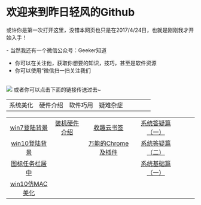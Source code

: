 <html>
<h1> 欢迎来到昨日轻风的Github</h1>

<p1>或许你是第一次打开这里，没错本网页也只是在2017/4/24日，也就是刚刚我才开始入手！</p1>

<p2>- 当然我还有一个微信公众号：Geeker知道<br/>
- 你可以在关注他，获取你想要的知识，技巧，甚至是软件资源<br/>
- 你可以使用“微信扫一扫关注我们</p2>
<br/>

  <img src="https://zjt4869.github.io/windson.github.com/Geeker.jpg" />
<p1>或者你可以点击下面的链接传送过去~</p1>
<br/>
<table width=700><tr>

<td align=center>系统美化</td> 
<td align=center>硬件介绍</td>
<td align=center>软件巧用</td>
<td align=center>疑难杂症</td>
<td width=50></td>
</tr>
</table>
<table width=700>
<tr>
<td align=center>
<a href="http://mp.weixin.qq.com/s/UWeJQqNZnYdtkAxS4A7Xfg">win7登陆背景</a>
</td>
<td align=center>
<a href="http://mp.weixin.qq.com/s/0ZSJg-Kolqqfr0At-5giww">装机硬件介绍</a>
</td>
<td align=center>
<a href="http://mp.weixin.qq.com/s/-Udmroq-6lHtjlegozBllA">收趣云书签</a>
</td>
<td align=center>
<a href="http://mp.weixin.qq.com/s/UzLyi_SqJPuN9Yi1np1inw">系统答疑篇（一）</a>
</td>
<td width=30></td>
</tr>

<tr>
<td align=center>
<a href="http://mp.weixin.qq.com/s/jkLIOggPZxOLqhwdsiU7kg">win10登陆背景</a>
</td>
<td align=center>
</td>
<td align=center>
<a href="http://mp.weixin.qq.com/s/dzqq_SEgI62AmPEO_dioAA">万能的Chrome及插件</a>
</td>
<td align=center>
<a href="http://mp.weixin.qq.com/s/mtPlb5lzoCIdLQGvkgfuMA">系统答疑篇（二）</a>
</td>
</tr>

<tr>
<td align=center>
<a href="http://mp.weixin.qq.com/s/oxUzTgud9GWKsKXJcS62_Q">图标任务栏居中</a>
</td>
<td align=center>
</td>
<td align=center>
</td>
<td align=center>
<a href="http://mp.weixin.qq.com/s/rpNt9nziQenRssz0f30YpQ">系统基础篇（一）</a>
</td>
</tr>

<tr>
<td align=center>
<a href="http://mp.weixin.qq.com/s/FnAyy_qchjGPLqMfC_Um-w">win10仿MAC 美化</a>
</td>
<td align=center>
</td>
<td align=center>
</td>
<td align=center>
</td>
</tr>
</html>






